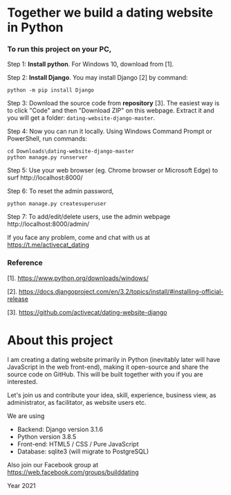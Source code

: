 # Together we build a dating website in Python

### To run this project on your PC,

Step 1: **Install python**. For Windows 10, download from [1].


Step 2: **Install Django**. You may install Django [2] by command:

    python -m pip install Django

Step 3: Download the source code from **repository** [3]. The easiest way is to click "Code" and then "Download ZIP" on this webpage.
Extract it and you will get a folder: `dating-website-django-master`.

Step 4: Now you can run it locally. Using Windows Command Prompt or PowerShell, run commands:

    cd Downloads\dating-website-django-master
    python manage.py runserver

Step 5: Use your web browser (eg. Chrome browser or Microsoft Edge) to surf http://localhost:8000/    

Step 6: To reset the admin password, 

    python manage.py createsuperuser


Step 7: To add/edit/delete users, use the admin webpage http://localhost:8000/admin/



If you face any problem, come and chat with us at https://t.me/activecat_dating


### Reference

[1]. https://www.python.org/downloads/windows/

[2]. https://docs.djangoproject.com/en/3.2/topics/install/#installing-official-release

[3]. https://github.com/activecat/dating-website-django



# About this project
I am creating a dating website primarily in Python (inevitably later will have JavaScript in the web front-end), making it open-source and share the source code on GitHub. This will be built together with you if you are interested.

Let's join us and contribute your idea, skill, experience, business view, as administrator, as facilitator, as website users etc.

We are using
- Backend: Django version 3.1.6
- Python version 3.8.5
- Front-end: HTML5 / CSS / Pure JavaScript
- Database: sqlite3 (will migrate to PostgreSQL)

Also join our Facebook group at https://web.facebook.com/groups/builddating

Year 2021
